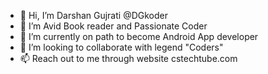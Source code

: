 - 👋 Hi, I’m Darshan Gujrati @DGkoder
- 👀 I’m Avid Book reader and Passionate Coder 
- 🌱 I’m currently on path to become Android App developer
- 💞️ I’m looking to collaborate with legend "Coders"
- 📫 Reach out to me through website cstechtube.com

<!---
DGkoder/DGkoder is a ✨ special ✨ repository because its `README.md` (this file) appears on your GitHub profile.
You can click the Preview link to take a look at your changes.
--->
